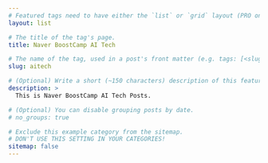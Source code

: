 ```yaml
---
# Featured tags need to have either the `list` or `grid` layout (PRO only).
layout: list

# The title of the tag's page.
title: Naver BoostCamp AI Tech

# The name of the tag, used in a post's front matter (e.g. tags: [<slug>]).
slug: aitech

# (Optional) Write a short (~150 characters) description of this featured tag.
description: >
  This is Naver BoostCamp AI Tech Posts.

# (Optional) You can disable grouping posts by date.
# no_groups: true

# Exclude this example category from the sitemap.
# DON'T USE THIS SETTING IN YOUR CATEGORIES!
sitemap: false
---
```


